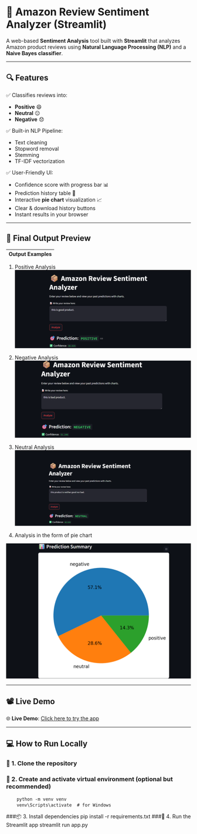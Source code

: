 # 🛒 Amazon Review Sentiment Analyzer (Streamlit)

A web-based **Sentiment Analysis** tool built with **Streamlit** that analyzes Amazon product reviews using **Natural Language Processing (NLP)** and a **Naive Bayes classifier**.

---

## 🔍 Features

✅ Classifies reviews into:
- **Positive** 😄
- **Neutral** 😐
- **Negative** 😞

✅ Built-in NLP Pipeline:
- Text cleaning
- Stopword removal
- Stemming
- TF-IDF vectorization

✅ User-Friendly UI:
- Confidence score with progress bar 📊
- Prediction history table 📝
- Interactive **pie chart** visualization 📈
- Clear & download history buttons
- Instant results in your browser

---

## 📸 Final Output Preview

| Output Examples |
|-----------------|
1. Positive Analysis 
 ![Prediction Output](https://github.com/avanish-d/Sentiment-Analysis-Streamlit/blob/main/images/Screenshot%202025-07-10%20223505.png)
2. Negative Analysis
   ![Prediction Output](https://github.com/avanish-d/Sentiment-Analysis-Streamlit/blob/main/images/Screenshot%202025-07-10%20223534.png)

3. Neutral Analysis
   ![Prediction Output](https://github.com/avanish-d/Sentiment-Analysis-Streamlit/blob/main/images/Screenshot%202025-07-10%20233350.png
)

4. Analysis in the form of pie chart

  ![Pie Chart](https://github.com/avanish-d/Sentiment-Analysis-Streamlit/blob/main/images/Screenshot%202025-07-10%20233420.png)



---

## 📽️ Live Demo

🌐 **Live Demo**: [Click here to try the app](https://avanish-d-sentiment-analysis-streamlit-app-higew5.streamlit.app/) 

---

## 💻 How to Run Locally

### 🔧 1. Clone the repository
### 🧰 2. Create and activate virtual environment (optional but recommended)
        python -m venv venv
        venv\Scripts\activate  # for Windows
###📦 3. Install dependencies
        pip install -r requirements.txt
###🚀 4. Run the Streamlit app
       streamlit run app.py
